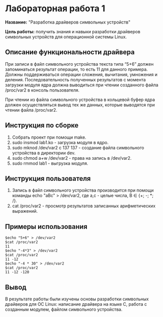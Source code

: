 # Лабораторная работа 1

**Название:** "Разработка драйверов символьных устройств"

**Цель работы:** получить знания и навыки разработки драйверов символьных устройств для операционной системы Linux.

## Описание функциональности драйвера

При записи в файл символьного устройства текста типа “5+6” должен запоминаться результат операции, то есть 11 для данного примера. Должны поддерживаться операции сложения, вычитания, умножения и деления. Последовательность полученных результатов с момента загрузки модуля ядра должна выводиться при чтении созданного файла /proc/var2 в консоль пользователя.

При чтении из файла символьного устройства в кольцевой буфер ядра должен осуществляться вывод тех же данных, которые выводятся при чтении файла /proc/var2.

## Инструкция по сборке

1. Собрать проект при помощи make.
2. sudo insmod lab1.ko - загрузка модуля в ядро.
3. sudo mknod /dev/var2 c 137 137 - создание файла символьного устройства в директории dev.
4. sudo chmod a+w /dev/var2 - права на запись в /dev/var2.
5. sudo rmmod lab1 - выгрузка модуля.

## Инструкция пользователя

1. Запись в файл символьного устройства производится при помощи команды echo "aBc" > /dev/var2, где a,c - целые числа, B ∈ {+; -; *; /}.
2. cat /proc/var2 - просмотр результатов записанных арифметических выражений.

## Примеры использования
```
$echo "5+6" > /dev/var2
$cat /proc/var2
11
$echo "-4*3" > /dev/var2
$cat /proc/var2
11 -12
$echo "-4 * 30" > /dev/var2
$cat /proc/var2
11 -12 -120
```
## Вывод

В результате работы были изучены основы разработки символьных драйверов для ОС Linux: написание драйвера на языке C, работа с созданным модулем, файлом символьного устройства.
